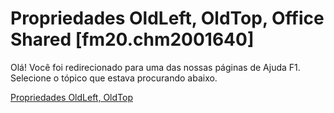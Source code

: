 
# Propriedades OldLeft, OldTop, Office Shared [fm20.chm2001640]

Olá! Você foi redirecionado para uma das nossas páginas de Ajuda F1. Selecione o tópico que estava procurando abaixo.

[Propriedades OldLeft, OldTop](http://msdn.microsoft.com/library/034354a8-6a04-a3cc-c28a-3af3cdf2ed65%28Office.15%29.aspx)
